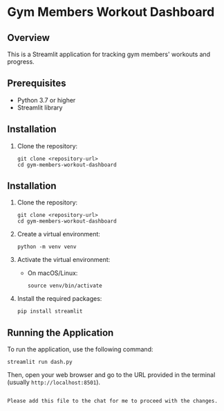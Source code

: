 # Gym Members Workout Dashboard

## Overview
This is a Streamlit application for tracking gym members' workouts and progress.

## Prerequisites
- Python 3.7 or higher
- Streamlit library

## Installation
1. Clone the repository:
   ```
   git clone <repository-url>
   cd gym-members-workout-dashboard
   ```

## Installation
1. Clone the repository:
   ```
   git clone <repository-url>
   cd gym-members-workout-dashboard
   ```

2. Create a virtual environment:
   ```
   python -m venv venv
   ```

3. Activate the virtual environment:
   - On macOS/Linux:
     ```
     source venv/bin/activate
     ```

4. Install the required packages:
   ```
   pip install streamlit
   ```

## Running the Application
To run the application, use the following command:
```
streamlit run dash.py
```

Then, open your web browser and go to the URL provided in the terminal (usually `http://localhost:8501`).
```

Please add this file to the chat for me to proceed with the changes.

